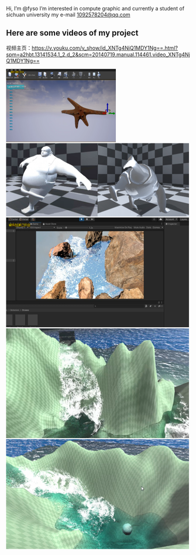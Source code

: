 Hi, I’m @fyso
I’m interested in compute graphic and currently a student of sichuan university
my e-mail 1092578204@qq.com
## Here are some videos of my project
视频主页：https://v.youku.com/v_show/id_XNTg4NjQ1MDY1Ng==.html?spm=a2hbt.13141534.1_2.d_2&scm=20140719.manual.114461.video_XNTg4NjQ1MDY1Ng==

[<img src="https://github.com/fyso/fyso/blob/main/PBD%20Soft%20Body.png" width="300" height="200"/>](https://v.youku.com/v_show/id_XNTg4MzE3MDMwNA==.html)[<img src="https://github.com/fyso/fyso/blob/main/bone%20based%20Soft%20body.png" width="250" height="200"/>](https://v.youku.com/v_show/id_XNTg4NDIxOTE4MA==.html?spm=a2hbt.13141534.1_2.d_2&scm=20140719.manual.114461.video_XNTg4NDIxOTE4MA==)[<img src="https://github.com/fyso/fyso/blob/main/bone%20based%20Soft%20body-2.png" width="250" height="200"/>](https://v.youku.com/v_show/id_XNTg4NDIyMjM2NA==.html?spm=a2hbt.13141534.1_2.d_1&scm=20140719.manual.114461.video_XNTg4NDIyMjM2NA==)[<img src="https://github.com/fyso/fyso/blob/main/SPH%20Fluid.png" width="500" height="300"/>](https://v.youku.com/v_show/id_XNTg4MzE2NTU1Mg==.html?spm=a2hbt.13141534.1_2.d_0&scm=20140719.manual.114461.video_XNTg4MzE2NTU1Mg==)
[<img src="https://github.com/fyso/fyso/blob/main/Fluid-02.png" width="500" height="300"/>](https://v.youku.com/v_show/id_XNTg4MzE2NTQ4OA==.html?spm=a2hbt.13141534.1_2.d_4&scm=20140719.manual.114461.video_XNTg4MzE2NTQ4OA==)
[<img src="https://github.com/fyso/fyso/blob/main/Fluid-01.png" width="500" height="300"/>](https://v.youku.com/v_show/id_XNTg4MzE2NTQ2NA==.html?spm=a2hbt.13141534.1_2.d_3&scm=20140719.manual.114461.video_XNTg4MzE2NTQ2NA==)
<!---
fyso/fyso is a ✨ special ✨ repository because its `README.md` (this file) appears on your GitHub profile.
You can click the Preview link to take a look at your changes.
--->
